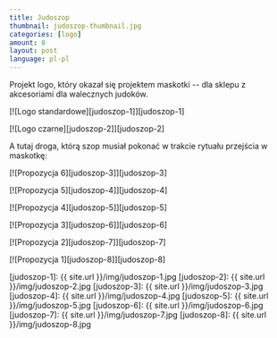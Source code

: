 ```yaml
---
title: Judoszop
thumbnail: judoszop-thumbnail.jpg
categories: [logo]
amount: 8
layout: post
language: pl-pl
---
```


Projekt logo, który okazał się projektem maskotki -- dla sklepu z akcesoriami dla walecznych judoków.

[![Logo standardowe][judoszop-1]][judoszop-1]

[![Logo czarne][judoszop-2]][judoszop-2]

A tutaj droga, którą szop musiał pokonać w trakcie rytuału przejścia w maskotkę:

[![Propozycja 6][judoszop-3]][judoszop-3]

[![Propozycja 5][judoszop-4]][judoszop-4]

[![Propozycja 4][judoszop-5]][judoszop-5]

[![Propozycja 3][judoszop-6]][judoszop-6]

[![Propozycja 2][judoszop-7]][judoszop-7]

[![Propozycja 1][judoszop-8]][judoszop-8]

[judoszop-1]: {{ site.url }}/img/judoszop-1.jpg
[judoszop-2]: {{ site.url }}/img/judoszop-2.jpg
[judoszop-3]: {{ site.url }}/img/judoszop-3.jpg
[judoszop-4]: {{ site.url }}/img/judoszop-4.jpg
[judoszop-5]: {{ site.url }}/img/judoszop-5.jpg
[judoszop-6]: {{ site.url }}/img/judoszop-6.jpg
[judoszop-7]: {{ site.url }}/img/judoszop-7.jpg
[judoszop-8]: {{ site.url }}/img/judoszop-8.jpg